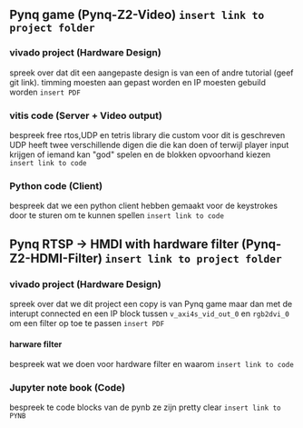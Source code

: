 ## Pynq game (Pynq-Z2-Video) `insert link to project folder`
### vivado project	(Hardware Design)
spreek over dat dit een aangepaste design is van een of andre tutorial (geef git link). timming moesten aan gepast worden en IP moesten gebuild worden 
`insert PDF`
### vitis code 		(Server + Video output)
bespreek free rtos,UDP en tetris library die custom voor dit is geschreven
UDP heeft twee verschillende digen die die kan doen of terwijl player input krijgen of iemand kan "god" spelen en de blokken opvoorhand kiezen
`insert link to code`
### Python code       (Client)
bespreek dat we een python client hebben gemaakt voor de keystrokes door te sturen om te kunnen spellen
`insert link to code`
## Pynq RTSP -> HMDI with hardware filter (Pynq-Z2-HDMI-Filter) `insert link to project folder`
### vivado project (Hardware Design)
spreek over dat we dit project een copy is van Pynq game maar dan met de interupt connected en een IP block tussen `v_axi4s_vid_out_0` en `rgb2dvi_0` om een filter op toe te passen 
`insert PDF`
#### harware filter 
bespreek wat we doen voor hardware filter en waarom 
`insert link to code`
### Jupyter note book (Code)
bespreek te code blocks van de pynb ze zijn pretty clear
`insert link to PYNB`
